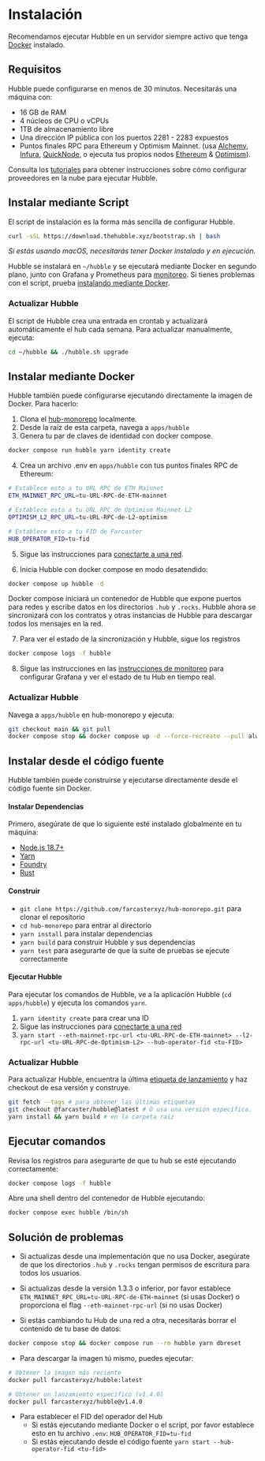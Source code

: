 # Instalación

Recomendamos ejecutar Hubble en un servidor siempre activo que tenga [Docker](https://docs.docker.com/desktop/install/linux-install/) instalado.

## Requisitos

Hubble puede configurarse en menos de 30 minutos. Necesitarás una máquina con:

- 16 GB de RAM
- 4 núcleos de CPU o vCPUs
- 1TB de almacenamiento libre
- Una dirección IP pública con los puertos 2281 - 2283 expuestos
- Puntos finales RPC para Ethereum y Optimism Mainnet. (usa [Alchemy](https://www.alchemy.com/), [Infura](https://www.infura.io/), [QuickNode](https://www.quicknode.com/), o ejecuta tus propios nodos [Ethereum](https://geth.ethereum.org/docs/getting-started) & [Optimism](https://docs.optimism.io/builders/node-operators/tutorials/mainnet)).

Consulta los [tutoriales](./tutorials) para obtener instrucciones sobre cómo configurar proveedores en la nube para ejecutar Hubble.

## Instalar mediante Script

El script de instalación es la forma más sencilla de configurar Hubble.

```bash
curl -sSL https://download.thehubble.xyz/bootstrap.sh | bash
```

_Si estás usando macOS, necesitarás tener Docker instalado y en ejecución._

Hubble se instalará en `~/hubble` y se ejecutará mediante Docker en segundo plano, junto con Grafana y Prometheus para [monitoreo](monitoring.md). Si tienes problemas con el script, prueba [instalando mediante Docker](#install-via-docker).

### Actualizar Hubble

El script de Hubble crea una entrada en crontab y actualizará automáticamente el hub cada semana. Para actualizar manualmente, ejecuta:

```bash
cd ~/hubble && ./hubble.sh upgrade
```

## Instalar mediante Docker

Hubble también puede configurarse ejecutando directamente la imagen de Docker. Para hacerlo:

1. Clona el [hub-monorepo](https://github.com/farcasterxyz/hub-monorepo) localmente.
2. Desde la raíz de esta carpeta, navega a `apps/hubble`
3. Genera tu par de claves de identidad con docker compose.

```bash
docker compose run hubble yarn identity create
```

4. Crea un archivo .env en `apps/hubble` con tus puntos finales RPC de Ethereum:

```bash
# Establece esto a tu URL RPC de ETH Mainnet
ETH_MAINNET_RPC_URL=tu-URL-RPC-de-ETH-mainnet

# Establece esto a tu URL RPC de Optimism Mainnet L2
OPTIMISM_L2_RPC_URL=tu-URL-RPC-de-L2-optimism

# Establece esto a tu FID de Farcaster
HUB_OPERATOR_FID=tu-fid
```

5. Sigue las instrucciones para [conectarte a una red](./networks.md).

6. Inicia Hubble con docker compose en modo desatendido:

```bash
docker compose up hubble -d
```

Docker compose iniciará un contenedor de Hubble que expone puertos para redes y escribe datos en los directorios `.hub` y `.rocks`. Hubble ahora se sincronizará con los contratos y otras instancias de Hubble para descargar todos los mensajes en la red.

7. Para ver el estado de la sincronización y Hubble, sigue los registros

```bash
docker compose logs -f hubble
```

8. Sigue las instrucciones en las [instrucciones de monitoreo](monitoring.md) para configurar Grafana y ver el estado de tu Hub en tiempo real.

### Actualizar Hubble

Navega a `apps/hubble` en hub-monorepo y ejecuta:

```bash
git checkout main && git pull
docker compose stop && docker compose up -d --force-recreate --pull always
```

## Instalar desde el código fuente

Hubble también puede construirse y ejecutarse directamente desde el código fuente sin Docker.

#### Instalar Dependencias

Primero, asegúrate de que lo siguiente esté instalado globalmente en tu máquina:

- [Node.js 18.7+](https://nodejs.org/en/download/releases)
- [Yarn](https://classic.yarnpkg.com/lang/en/docs/install)
- [Foundry](https://book.getfoundry.sh/getting-started/installation#using-foundryup)
- [Rust](https://www.rust-lang.org/tools/install)

#### Construir

- `git clone https://github.com/farcasterxyz/hub-monorepo.git` para clonar el repositorio
- `cd hub-monorepo` para entrar al directorio
- `yarn install` para instalar dependencias
- `yarn build` para construir Hubble y sus dependencias
- `yarn test` para asegurarte de que la suite de pruebas se ejecute correctamente

#### Ejecutar Hubble

Para ejecutar los comandos de Hubble, ve a la aplicación Hubble (`cd apps/hubble`) y ejecuta los comandos `yarn`.

1. `yarn identity create` para crear una ID
2. Sigue las instrucciones para [conectarte a una red](./networks.md)
3. `yarn start --eth-mainnet-rpc-url <tu-URL-RPC-de-ETH-mainnet> --l2-rpc-url <tu-URL-RPC-de-Optimism-L2> --hub-operator-fid <tu-FID>`

### Actualizar Hubble

Para actualizar Hubble, encuentra la última [etiqueta de lanzamiento](https://github.com/farcasterxyz/hub-monorepo/releases) y haz checkout de esa versión y construye.

```bash
git fetch --tags # para obtener las últimas etiquetas
git checkout @farcaster/hubble@latest # O usa una versión específica.
yarn install && yarn build # en la carpeta raíz
```

## Ejecutar comandos

Revisa los registros para asegurarte de que tu hub se esté ejecutando correctamente:

```bash
docker compose logs -f hubble
```

Abre una shell dentro del contenedor de Hubble ejecutando:

```bash
docker compose exec hubble /bin/sh
```

## Solución de problemas

- Si actualizas desde una implementación que no usa Docker, asegúrate de que los directorios `.hub` y `.rocks` tengan permisos de escritura para todos los usuarios.

- Si actualizas desde la versión 1.3.3 o inferior, por favor establece `ETH_MAINNET_RPC_URL=tu-URL-RPC-de-ETH-mainnet` (si usas Docker) o proporciona el flag `--eth-mainnet-rpc-url` (si no usas Docker)

- Si estás cambiando tu Hub de una red a otra, necesitarás borrar el contenido de tu base de datos:

```bash
docker compose stop && docker compose run --rm hubble yarn dbreset
```

- Para descargar la imagen tú mismo, puedes ejecutar:

```bash
# Obtener la imagen más reciente
docker pull farcasterxyz/hubble:latest

# Obtener un lanzamiento específico (v1.4.0)
docker pull farcasterxyz/hubble@v1.4.0
```

- Para establecer el FID del operador del Hub
  - Si estás ejecutando mediante Docker o el script, por favor establece esto en tu archivo `.env`: `HUB_OPERATOR_FID=tu-fid`
  - Si estás ejecutando desde el código fuente `yarn start --hub-operator-fid <tu-fid>`
